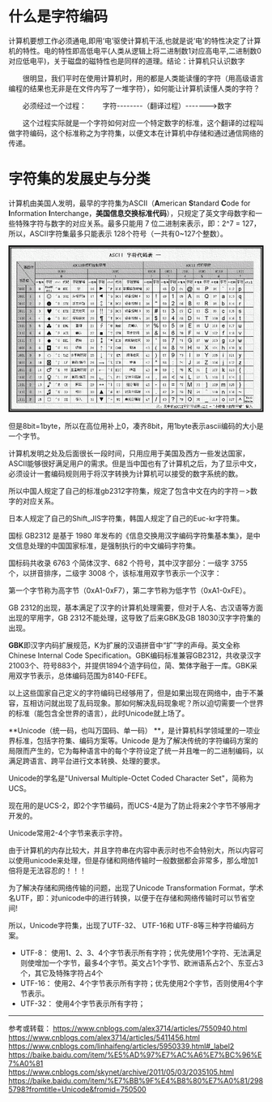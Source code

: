 # 什么是字符编码

计算机要想工作必须通电,即用‘电’驱使计算机干活,也就是说‘电’的特性决定了计算机的特性。电的特性即高低电平(人类从逻辑上将二进制数1对应高电平,二进制数0对应低电平)，关于磁盘的磁特性也是同样的道理。结论：计算机只认识数字

　　很明显，我们平时在使用计算机时，用的都是人类能读懂的字符（用高级语言编程的结果也无非是在文件内写了一堆字符），如何能让计算机读懂人类的字符？

　　必须经过一个过程：
　　字符--------（翻译过程）------->数字 

　　这个过程实际就是一个字符如何对应一个特定数字的标准，这个翻译的过程叫做字符编码，这个标准称之为字符集，以便文本在计算机中存储和通过通信网络的传递。

# 字符集的发展史与分类

计算机由美国人发明，最早的字符集为ASCII（**A**merican **S**tandard **C**ode for **I**nformation **I**nterchange，**美国信息交换标准代码**），只规定了英文字母数字和一些特殊字符与数字的对应关系。最多只能用 7 位二进制来表示，即：2^7 = 127，所以，ASCII字符集最多只能表示 128个符号（一共有0~127个整数）。

![img](images/字符编码.md-0.PNG)

但是8bit=1byte，所以在高位用补上0，凑齐8bit，用1byte表示ascii编码的大小是一个字节。

计算机发明之处及后面很长一段时间，只用应用于美国及西方一些发达国家，ASCII能够很好满足用户的需求。但是当中国也有了计算机之后，为了显示中文，必须设计一套编码规则用于将汉字转换为计算机可以接受的数字系统的数。

所以中国人规定了自己的标准gb2312字符集，规定了包含中文在内的字符－>数字的对应关系。

日本人规定了自己的Shift_JIS字符集，韩国人规定了自己的Euc-kr字符集。

国标 GB2312 是基于 1980 年发布的《信息交换用汉字编码字符集基本集》，是中文信息处理的中国国家标准，是强制执行的中文编码字符集。

国标码共收录 6763 个简体汉字、682 个符号，其中汉字部分：一级字 3755 个，以拼音排序，二级字 3008 个，该标准用双字节表示一个汉字：

第一个字节称为高字节（0xA1-0xF7），第二字节称为低字节（0xA1-0xFE）。

GB 2312的出现，基本满足了汉字的计算机处理需要，但对于人名、古汉语等方面出现的罕用字，GB 2312不能处理，这导致了后来GBK及GB 18030汉字字符集的出现。

**GBK**即汉字内码扩展规范，K为扩展的汉语拼音中“扩”字的声母。英文全称Chinese Internal Code Specification。GBK编码标准兼容GB2312，共收录汉字21003个、符号883个，并提供1894个造字码位，简、繁体字融于一库。GBK采用双字节表示，总体编码范围为8140-FEFE。

以上这些国家自己定义的字符编码已经够用了，但是如果出现在网络中，由于不兼容，互相访问就出现了乱码现象。那如何解决乱码现象呢？所以迫切需要一个世界的标准（能包含全世界的语言），此时Unicode就上场了。

**Unicode（统一码，也叫万国码、单一码） **，是计算机科学领域里的一项业界标准，包括字符集、编码方案等。Unicode 是为了解决传统的字符编码方案的局限而产生的，它为每种语言中的每个字符设定了统一并且唯一的二进制编码，以满足跨语言、跨平台进行文本转换、处理的要求。

Unicode的学名是"Universal Multiple-Octet Coded Character Set"，简称为UCS。

现在用的是UCS-2，即2个字节编码，而UCS-4是为了防止将来2个字节不够用才开发的。

Unicode常用2-4个字节来表示字符。

由于计算机的内存比较大，并且字符串在内容中表示时也不会特别大，所以内容可以使用unicode来处理，但是存储和网络传输时一般数据都会非常多，那么增加1倍将是无法容忍的！！！

为了解决存储和网络传输的问题，出现了Unicode Transformation Format，学术名UTF，即：对unicode中的进行转换，以便于在存储和网络传输时可以节省空间!

所以，Unicode字符集，出现了UTF-32、 UTF-16和 UTF-8等三种字符编码方案。

- UTF-8： 使用1、2、3、4个字节表示所有字符；优先使用1个字符、无法满足则使增加一个字节，最多4个字节。英文占1个字节、欧洲语系占2个、东亚占3个，其它及特殊字符占4个
- UTF-16： 使用2、4个字节表示所有字符；优先使用2个字节，否则使用4个字节表示。
- UTF-32： 使用4个字节表示所有字符；







---
参考或转载：
https://www.cnblogs.com/alex3714/articles/7550940.html
https://www.cnblogs.com/alex3714/articles/5411456.html
https://www.cnblogs.com/linhaifeng/articles/5950339.html#_label2
https://baike.baidu.com/item/%E5%AD%97%E7%AC%A6%E7%BC%96%E7%A0%81
https://www.cnblogs.com/skynet/archive/2011/05/03/2035105.html
https://baike.baidu.com/item/%E7%BB%9F%E4%B8%80%E7%A0%81/2985798?fromtitle=Unicode&fromid=750500

